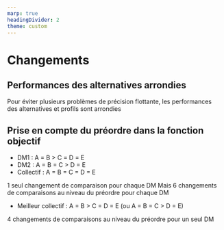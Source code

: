 ```yaml
---
marp: true
headingDivider: 2
theme: custom
---
```


# Changements

## Performances des alternatives arrondies

Pour éviter plusieurs problèmes de précision flottante, les performances des alternatives et profils sont arrondies

## Prise en compte du préordre dans la fonction objectif

- DM1 : A = B > C = D = E
- DM2 : A = B = C > D = E
- Collectif : A = B = C = D = E

1 seul changement de comparaison pour chaque DM
Mais 6 changements de comparaisons au niveau du préordre pour chaque DM

- Meilleur collectif : A = B > C = D = E (ou A = B = C > D = E)

4 changements de comparaisons au niveau du préordre pour un seul DM
